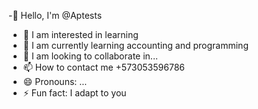 -👋 Hello, I'm @Aptests
- 👀 I am interested in learning
- 🌱 I am currently learning accounting and programming
- 💞️ I am looking to collaborate in...
- 📫 How to contact me +573053596786
- 😄 Pronouns: ...
- ⚡ Fun fact: I adapt to you

<!---
Aptests/Aptests is a ✨ special ✨ repository because its `README.md` (this file) appears on your GitHub profile.
You can click the Preview link to take a look at your changes.
--->
